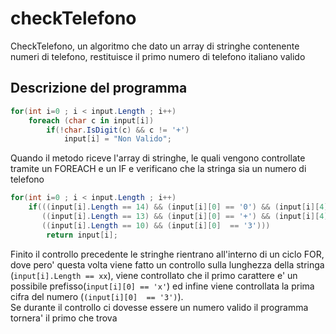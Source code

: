 # checkTelefono
 
CheckTelefono, un algoritmo che dato un array di stringhe contenente numeri di telefono, restituisce il primo numero di telefono italiano valido

## Descrizione del programma

```c#
for(int i=0 ; i < input.Length ; i++)
    foreach (char c in input[i])
        if(!char.IsDigit(c) && c != '+')
            input[i] = "Non Valido";
```

Quando il metodo riceve l'array di stringhe, le quali vengono controllate tramite un FOREACH e un IF e verificano che la stringa sia un numero di telefono

```c#
for(int i=0 ; i < input.Length ; i++)
    if(((input[i].Length == 14) && (input[i][0] == '0') && (input[i][4]  == '3')) ||
       ((input[i].Length == 13) && (input[i][0] == '+') && (input[i][4]  == '3')) || 
       ((input[i].Length == 10) && (input[i][0]  == '3'))) 
        return input[i];
```
Finito il controllo precedente le stringhe rientrano all'interno di un ciclo FOR, dove pero' questa volta viene fatto un controllo sulla lunghezza della stringa (``` input[i].Length == xx ```), viene controllato che il primo carattere e' un  possibile prefisso(``` input[i][0] == 'x' ```) ed infine viene controllata la prima cifra del numero (``` (input[i][0]  == '3') ```).
<br>
Se durante il controllo ci dovesse essere un numero valido il programma tornera' il primo che trova